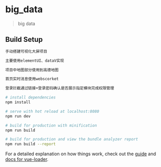 # big_data

> big data
## Build Setup


``` bash
手动搭建可视化大屏项目

主要使用elementUI、dataV实现 

项目中地图部分使用到高德地图 

首页实时消息使用webscorket

登录拦截通过链接+登录密码确认是否展示指定模块完成权限管理

# install dependencies
npm install

# serve with hot reload at localhost:8080
npm run dev

# build for production with minification
npm run build

# build for production and view the bundle analyzer report
npm run build --report
```

For a detailed explanation on how things work, check out the [guide](http://vuejs-templates.github.io/webpack/) and [docs for vue-loader](http://vuejs.github.io/vue-loader).
